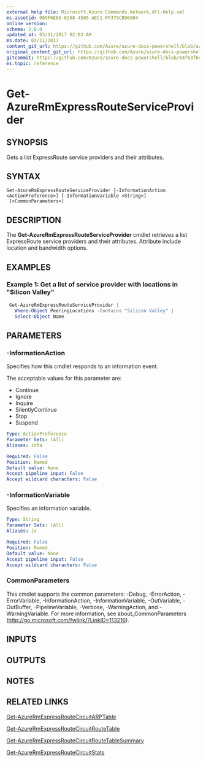 ```yaml
---
external help file: Microsoft.Azure.Commands.Network.dll-Help.xml
ms.assetid: 009F6E65-0268-4505-AEC1-FF379CB96804
online version:
schema: 2.0.0
updated_at: 03/11/2017 02:03 AM
ms.date: 03/11/2017
content_git_url: https://github.com/Azure/azure-docs-powershell/blob/azurestack/azureps-cmdlets-docs/ResourceManager/AzureRM.Network/v3.6.0/Get-AzureRmExpressRouteServiceProvider.md
original_content_git_url: https://github.com/Azure/azure-docs-powershell/blob/azurestack/azureps-cmdlets-docs/ResourceManager/AzureRM.Network/v3.6.0/Get-AzureRmExpressRouteServiceProvider.md
gitcommit: https://github.com/Azure/azure-docs-powershell/blob/04f63f6e685743ace2c57eb157574e34e8610b1c
ms.topic: reference
---
```


# Get-AzureRmExpressRouteServiceProvider

## SYNOPSIS

Gets a list ExpressRoute service providers and their attributes.

## SYNTAX

```
Get-AzureRmExpressRouteServiceProvider [-InformationAction <ActionPreference>] [-InformationVariable <String>]
 [<CommonParameters>]
```

## DESCRIPTION

The **Get-AzureRmExpressRouteServiceProvider** cmdlet retrieves a list ExpressRoute service
providers and their attributes. Attribute include location and bandwidth options.

## EXAMPLES

### Example 1: Get a list of service provider with locations in "Silicon Valley"

```powershell
 Get-AzureRmExpressRouteServiceProvider |
   Where-Object PeeringLocations -Contains "Silicon Valley" |
   Select-Object Name
```

## PARAMETERS

### -InformationAction

Specifies how this cmdlet responds to an information event.

The acceptable values for this parameter are:

- Continue
- Ignore
- Inquire
- SilentlyContinue
- Stop
- Suspend

```yaml
Type: ActionPreference
Parameter Sets: (All)
Aliases: infa

Required: False
Position: Named
Default value: None
Accept pipeline input: False
Accept wildcard characters: False
```

### -InformationVariable

Specifies an information variable.

```yaml
Type: String
Parameter Sets: (All)
Aliases: iv

Required: False
Position: Named
Default value: None
Accept pipeline input: False
Accept wildcard characters: False
```

### CommonParameters

This cmdlet supports the common parameters: -Debug, -ErrorAction, -ErrorVariable,
-InformationAction, -InformationVariable, -OutVariable, -OutBuffer, -PipelineVariable, -Verbose,
-WarningAction, and -WarningVariable. For more information, see about_CommonParameters
(http://go.microsoft.com/fwlink/?LinkID=113216).

## INPUTS

## OUTPUTS

## NOTES

## RELATED LINKS

[Get-AzureRmExpressRouteCircuitARPTable](Get-AzureRmExpressRouteCircuitARPTable.md)

[Get-AzureRmExpressRouteCircuitRouteTable](Get-AzureRmExpressRouteCircuitRouteTable.md)

[Get-AzureRmExpressRouteCircuitRouteTableSummary](Get-AzureRmExpressRouteCircuitRouteTableSummary.md)

[Get-AzureRmExpressRouteCircuitStats](Get-AzureRmExpressRouteCircuitStats.md)
